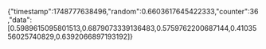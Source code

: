 {"timestamp":1748777638496,"random":0.6603617645422333,"counter":36,"data":[0.5989615095801513,0.6879073339136483,0.5759762200687144,0.4103556025740829,0.6392066897193192]}
